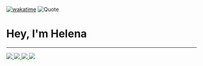 [![wakatime](https://wakatime.com/badge/user/bb9daed1-2495-405d-99e2-908b672eb88a.svg)](https://wakatime.com/@bb9daed1-2495-405d-99e2-908b672eb88a)
![Quote](https://github-readme-quotes.herokuapp.com/quote?theme=dark&animation=default&layout=default&font=default)

<h1>Hey, I'm Helena</h1><hr/>




<a href="https://github.com/anuraghazra/github-readme-stats">
  <img align="" src="https://github-readme-stats.vercel.app/api?username=helenalvp&theme=dark&show_icons=true" />
</a>


<a href="https://github.com/anuraghazra/github-readme-stats">
  <img align="" src="https://github-readme-stats.vercel.app/api/wakatime?username=helenalvp&theme=dark" />
</a>
<a href="https://github.com/anuraghazra/github-readme-stats">
  <img align="" src="https://github-readme-stats.vercel.app/api/top-langs/?username=helenalvp&layout=compact&theme=dark" />
</a>


<a href="https://github.com/anuraghazra/github-readme-stats">
  <img align="" src="https://github-readme-stats.vercel.app/api/pin/?username=helenalvp&repo=cart-checker&theme=dark" />
</a>




